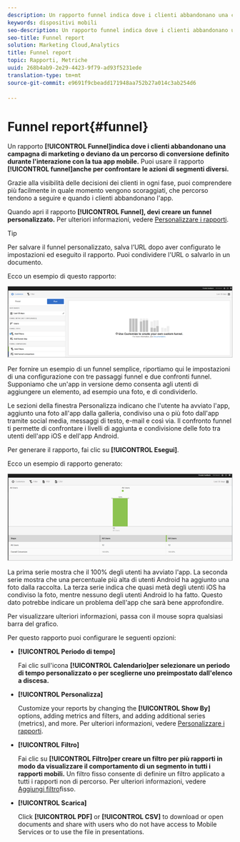 ```yaml
---
description: Un rapporto funnel indica dove i clienti abbandonano una campagna di marketing o deviano da un percorso di conversione definito durante l'interazione con la tua app mobile. Puoi usare il rapporto Funnel anche per confrontare le azioni di segmenti diversi.
keywords: dispositivi mobili
seo-description: Un rapporto funnel indica dove i clienti abbandonano una campagna di marketing o deviano da un percorso di conversione definito durante l'interazione con la tua app mobile. Puoi usare il rapporto Funnel anche per confrontare le azioni di segmenti diversi.
seo-title: Funnel report
solution: Marketing Cloud,Analytics
title: Funnel report
topic: Rapporti, Metriche
uuid: 268b4ab9-2e29-4423-9f79-ad93f5231ede
translation-type: tm+mt
source-git-commit: e9691f9cbeadd171948aa752b27a014c3ab254d6

---
```



# Funnel report{#funnel}

Un rapporto **[!UICONTROL Funnel]indica dove i clienti abbandonano una campagna di marketing o deviano da un percorso di conversione definito durante l'interazione con la tua app mobile.** Puoi usare il rapporto **[!UICONTROL funnel]anche per confrontare le azioni di segmenti diversi.**

Grazie alla visibilità delle decisioni dei clienti in ogni fase, puoi comprendere più facilmente in quale momento vengono scoraggiati, che percorso tendono a seguire e quando i clienti abbandonano l'app.

Quando apri il rapporto **[!UICONTROL Funnel], devi creare un funnel personalizzato.** Per ulteriori informazioni, vedere [Personalizzare i rapporti](/help/using/usage/reports-customize/reports-customize.md).

>[!TIP]
>
>Per salvare il funnel personalizzato, salva l’URL dopo aver configurato le impostazioni ed eseguito il rapporto. Puoi condividere l'URL o salvarlo in un documento.

Ecco un esempio di questo rapporto:

![](assets/funnel_create.png)

Per fornire un esempio di un funnel semplice, riportiamo qui le impostazioni di una configurazione con tre passaggi funnel e due confronti funnel. Supponiamo che un'app in versione demo consenta agli utenti di aggiungere un elemento, ad esempio una foto, e di condividerlo.

Le sezioni della finestra Personalizza indicano che l'utente ha avviato l'app, aggiunto una foto all'app dalla galleria, condiviso una o più foto dall'app tramite social media, messaggi di testo, e-mail e così via. Il confronto funnel ti permette di confrontare i livelli di aggiunta e condivisione delle foto tra utenti dell'app iOS e dell'app Android.

Per generare il rapporto, fai clic su **[!UICONTROL Esegui]**.

Ecco un esempio di rapporto generato:

![](assets/funnel.png)

La prima serie mostra che il 100% degli utenti ha avviato l'app. La seconda serie mostra che una percentuale più alta di utenti Android ha aggiunto una foto dalla raccolta. La terza serie indica che quasi metà degli utenti iOS ha condiviso la foto, mentre nessuno degli utenti Android lo ha fatto. Questo dato potrebbe indicare un problema dell'app che sarà bene approfondire.

Per visualizzare ulteriori informazioni, passa con il mouse sopra qualsiasi barra del grafico.

Per questo rapporto puoi configurare le seguenti opzioni:

* **[!UICONTROL Periodo di tempo]**

   Fai clic sull'icona **[!UICONTROL Calendario]per selezionare un periodo di tempo personalizzato o per sceglierne uno preimpostato dall'elenco a discesa.**
* **[!UICONTROL Personalizza]**

   Customize your reports by changing the **[!UICONTROL Show By]** options, adding metrics and filters, and adding additional series (metrics), and more. Per ulteriori informazioni, vedere [Personalizzare i rapporti](/help/using/usage/reports-customize/reports-customize.md).
* **[!UICONTROL Filtro]**

   Fai clic su **[!UICONTROL Filtro]per creare un filtro per più rapporti in modo da visualizzare il comportamento di un segmento in tutti i rapporti mobili.** Un filtro fisso consente di definire un filtro applicato a tutti i rapporti non di percorso. Per ulteriori informazioni, vedere [Aggiungi filtro](/help/using/usage/reports-customize/t-sticky-filter.md)fisso.
* **[!UICONTROL Scarica]**

   Click **[!UICONTROL PDF]** or **[!UICONTROL CSV]** to download or open documents and share with users who do not have access to Mobile Services or to use the file in presentations.